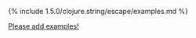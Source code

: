 {% include 1.5.0/clojure.string/escape/examples.md %}

[Please add examples!](https://github.com/arrdem/grimoire/edit/master/_includes/1.6.0/clojure.string/escape/examples.md)
